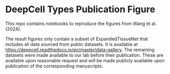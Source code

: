 # DeepCell Types Publication Figure

This repo contains notebooks to reproduce the figures from Wang et al. (2024). 

The result figures only contain a subset of ExpandedTissueNet that includes all data sourced from public datasets. It is available at https://deepcell.readthedocs.io/en/master/data-gallery. The remaining datasets were made available to our lab before their publication. These are available upon reasonable request and will be made publicly available upon publication of the corresponding manuscripts.